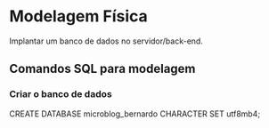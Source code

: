 # Modelagem Física 

Implantar um banco de dados no servidor/back-end.

## Comandos SQL para modelagem

### Criar o banco de dados

CREATE DATABASE microblog_bernardo CHARACTER SET utf8mb4;